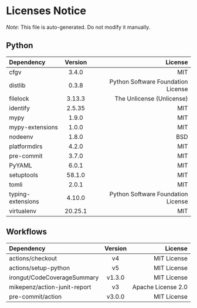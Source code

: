 # Licenses Notice
*Note*: This file is auto-generated. Do not modify it manually.
## Python
| Dependency | Version | License |
|:-----------|:-------:|--------:|
|cfgv|3.4.0|MIT|
|distlib|0.3.8|Python Software Foundation License|
|filelock|3.13.3|The Unlicense (Unlicense)|
|identify|2.5.35|MIT|
|mypy|1.9.0|MIT|
|mypy-extensions|1.0.0|MIT|
|nodeenv|1.8.0|BSD|
|platformdirs|4.2.0|MIT|
|pre-commit|3.7.0|MIT|
|PyYAML|6.0.1|MIT|
|setuptools|58.1.0|MIT|
|tomli|2.0.1|MIT|
|typing-extensions|4.10.0|Python Software Foundation License|
|virtualenv|20.25.1|MIT|
## Workflows
| Dependency | Version | License |
|:-----------|:-------:|--------:|
|actions/checkout|v4|MIT License|
|actions/setup-python|v5|MIT License|
|irongut/CodeCoverageSummary|v1.3.0|MIT License|
|mikepenz/action-junit-report|v3|Apache License 2.0|
|pre-commit/action|v3.0.0|MIT License|
